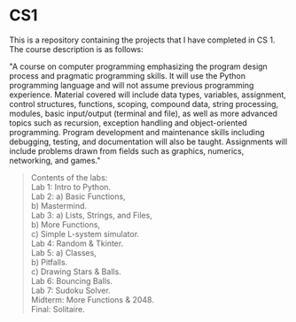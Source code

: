 # CS1

This is a repository containing the projects that I have completed in CS 1. The course description is as follows:

"A course on computer programming emphasizing the program design process and pragmatic programming skills. It will use the
Python programming language and will not assume previous programming experience. Material covered will include data types, 
variables, assignment, control structures, functions, scoping, compound data, string processing, modules, basic input/output
(terminal and file), as well as more advanced topics such as recursion, exception handling and object-oriented programming.
Program development and maintenance skills including debugging, testing, and documentation will also be taught. Assignments
will include problems drawn from fields such as graphics, numerics, networking, and games."

> 
> Contents of the labs:  
    Lab 1: Intro to Python.  
    Lab 2: a) Basic Functions,   
           b) Mastermind.  
    Lab 3: a) Lists, Strings, and Files,  
           b) More Functions,   
           c) Simple L-system simulator.  
    Lab 4: Random & Tkinter.      
    Lab 5: a) Classes,     
           b) Pitfalls.   
           c) Drawing Stars & Balls.  
    Lab 6: Bouncing Balls.     
    Lab 7: Sudoku Solver.   
    Midterm: More Functions & 2048.   
    Final: Solitaire.   
